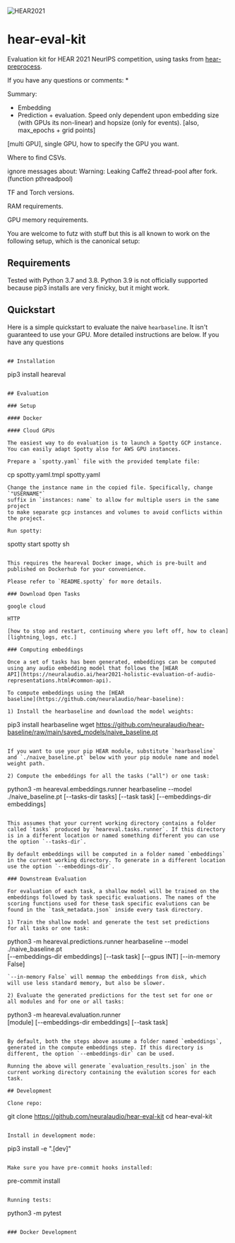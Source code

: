 ![HEAR2021](https://neuralaudio.ai/assets/img/hear-header-sponsor.jpg)
# hear-eval-kit

Evaluation kit for HEAR 2021 NeurIPS competition, using tasks from
[hear-preprocess](https://github.com/neuralaudio/hear-preprocess).

If you have any questions or comments:
* 

Summary:
* Embedding
* Prediction + evaluation. Speed only dependent upon embedding size (with GPUs its non-linear) and hopsize (only for events).
[also, max_epochs + grid points]

[multi GPU], single GPU, how to specify the GPU you want.

Where to find CSVs.

ignore messages about:
Warning: Leaking Caffe2 thread-pool after fork. (function pthreadpool)

TF and Torch versions.

RAM requirements.

GPU memory requirements.

You are welcome to futz with stuff but this is all known to work
on the following setup, which is the canonical setup:


## Requirements

Tested with Python 3.7 and 3.8. Python 3.9 is not officially supported
because pip3 installs are very finicky, but it might work.

## Quickstart

Here is a simple quickstart to evaluate the naive `hearbaseline`. It isn't guaranteed to use your GPU. More detailed instructions are below. If you have any questions

```

## Installation

```
pip3 install heareval
```

## Evaluation

### Setup

#### Docker

#### Cloud GPUs

The easiest way to do evaluation is to launch a Spotty GCP instance.
You can easily adapt Spotty also for AWS GPU instances.

Prepare a `spotty.yaml` file with the provided template file:
```
cp spotty.yaml.tmpl spotty.yaml
```
Change the instance name in the copied file. Specifically, change `"USERNAME"` 
suffix in `instances: name` to allow for multiple users in the same project 
to make separate gcp instances and volumes to avoid conflicts within the project.

Run spotty:
```
spotty start
spotty sh
```

This requires the heareval Docker image, which is pre-built and
published on Dockerhub for your convenience.

Please refer to `README.spotty` for more details.

### Download Open Tasks

google cloud

HTTP

[how to stop and restart, continuing where you left off, how to clean]
[lightning_logs, etc.]

### Computing embeddings

Once a set of tasks has been generated, embeddings can be computed
using any audio embedding model that follows the [HEAR
API](https://neuralaudio.ai/hear2021-holistic-evaluation-of-audio-representations.html#common-api).

To compute embeddings using the [HEAR
baseline](https://github.com/neuralaudio/hear-baseline):

1) Install the hearbaseline and download the model weights:
```
pip3 install hearbaseline
wget https://github.com/neuralaudio/hear-baseline/raw/main/saved_models/naive_baseline.pt
```

If you want to use your pip HEAR module, substitute `hearbaseline`
and `./naive_baseline.pt` below with your pip module name and model
weight path.

2) Compute the embeddings for all the tasks ("all") or one task:
```
python3 -m heareval.embeddings.runner hearbaseline --model ./naive_baseline.pt
    [--tasks-dir tasks]
    [--task task]
    [--embeddings-dir embeddings]
```

This assumes that your current working directory contains a folder
called `tasks` produced by `heareval.tasks.runner`. If this directory
is in a different location or named something different you can use
the option `--tasks-dir`. 

By default embeddings will be computed in a folder named `embeddings`
in the current working directory. To generate in a different location
use the option `--embeddings-dir`.

### Downstream Evaluation

For evaluation of each task, a shallow model will be trained on the
embeddings followed by task specific evaluations. The names of the
scoring functions used for these task specific evalutions can be
found in the `task_metadata.json` inside every task directory.

1) Train the shallow model and generate the test set predictions
for all tasks or one task:
```
python3 -m heareval.predictions.runner hearbaseline --model ./naive_baseline.pt \
    [--embeddings-dir embeddings]
    [--task task]
    [--gpus INT]
    [--in-memory False]
```
`--in-memory False` will memmap the embeddings from disk, which
will use less standard memory, but also be slower.

2) Evaluate the generated predictions for the test set for one or
all modules and for one or all tasks:
```
python3 -m heareval.evaluation.runner \
    [module]
    [--embeddings-dir embeddings]
    [--task task]
```

By default, both the steps above assume a folder named `embeddings`,
generated in the compute embeddings step. If this directory is
different, the option `--embeddings-dir` can be used.

Running the above will generate `evaluation_results.json` in the
current working directory containing the evalution scores for each
task.

## Development

Clone repo:
```
git clone https://github.com/neuralaudio/hear-eval-kit
cd hear-eval-kit
```

Install in development mode:
```
pip3 install -e ".[dev]"
```

Make sure you have pre-commit hooks installed:
```
pre-commit install
```

Running tests:
```
python3 -m pytest
```

### Docker Development
